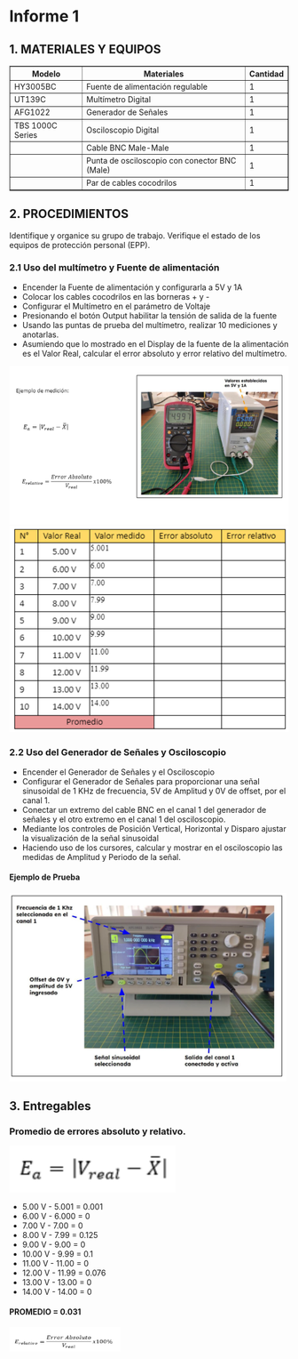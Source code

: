 <h1>Informe 1</h1>
<h2>1. MATERIALES Y EQUIPOS</h2>

<table border="1">
 <tr>
<th>Modelo</th>
<th>Materiales</th>
<th>Cantidad</th>

</tr>
<tr>
<td>HY3005BC</td>
<td>Fuente de alimentación regulable</td>
<td>1</td>
</tr>
<tr>
<td>UT139C</td>
<td>Multímetro Digital</td>
<td>1</td>

</tr>
<tr>
<td>AFG1022</td>
<td>Generador de Señales</td>
<td>1</td>

</tr>
<tr>
<td>TBS 1000C Series</td>
<td>Osciloscopio Digital</td>
<td>1</td>

</tr>
<tr>
<td></td>
<td>Cable BNC Male-Male</td>
<td>1</td>

</tr>
<tr>
<td></td>
<td>Punta de osciloscopio con conector BNC (Male)</td>
<td>1</td>

</tr>
<tr>
<td></td>
<td>Par de cables cocodrilos</td>
<td>1</td>

</tr>
</table>

<h2>2. PROCEDIMIENTOS</h2>
<p>Identifique y organice su grupo de trabajo. Verifique el estado de los equipos de protección personal (EPP).</p>
<h3>2.1 Uso del multímetro y Fuente de alimentación</h3>
<ul>
    <li>Encender la Fuente de alimentación y configurarla a 5V y 1A</li>
    <li>Colocar los cables cocodrilos en las borneras + y -</li>
    <li>Configurar el Multímetro en el parámetro de Voltaje</li>
    <li>Presionando el botón Output habilitar la tensión de salida de la fuente</li>
    <li>Usando las puntas de prueba del multímetro, realizar 10 mediciones y anotarlas.</li>
    <li>Asumiendo que lo mostrado en el Display de la fuente de la alimentación es el Valor Real, calcular el error absoluto y error relativo del multímetro.</li>
</ul>

<img src="../../Imagenes/I_Informes/image.png" width=600px alt="imagen">
<img src="../../Imagenes/I_Informes/image_tabla.png" width=600px alt="imagen">

<h3>2.2 Uso del Generador de Señales y Osciloscopio</h3>
<ul>
    <li>Encender el Generador de Señales y el Osciloscopio</li>
    <li>Configurar el Generador de Señales para proporcionar una señal sinusoidal de 1 KHz de frecuencia, 5V de Amplitud y 0V de offset, por el canal 1.</li>
    <li>Conectar un extremo del cable BNC en el canal 1 del generador de señales y el otro extremo en el canal 1 del osciloscopio.</li>
    <li>Mediante los controles de Posición Vertical, Horizontal y Disparo ajustar la visualización de la señal sinusoidal</li>
    <li>Haciendo uso de los cursores, calcular y mostrar en el osciloscopio las medidas de Amplitud y Periodo de la señal.</li>   
</ul>
<h4>Ejemplo de Prueba<h4>
<img src="../../Imagenes/I_Informes/image_ma.png" width=500px alt="imagen">
<h2>3. Entregables</h2>
<h3>Promedio de errores absoluto y relativo.</h3>
<img src="../../Imagenes/I_Informes/fomula_1.png" width=300px alt="imagen">
<ul>
    <li>5.00 V - 5.001 = 0.001</li>
    <li>6.00 V - 6.000 = 0</li>
    <li>7.00 V - 7.00 = 0</li>
    <li>8.00 V - 7.99 = 0.125</li>
    <li>9.00 V - 9.00 = 0</li>
    <li>10.00 V - 9.99 = 0.1</li>
    <li>11.00 V - 11.00 = 0</li>
    <li>12.00 V - 11.99 = 0.076</li>
    <li>13.00 V - 13.00 = 0</li>
    <li>14.00 V - 14.00 = 0</li>
</ul>
<h4>PROMEDIO = 0.031</h4>
<img src="../../Imagenes/I_Informes/formula_2.png" width=200px alt="imagen">

